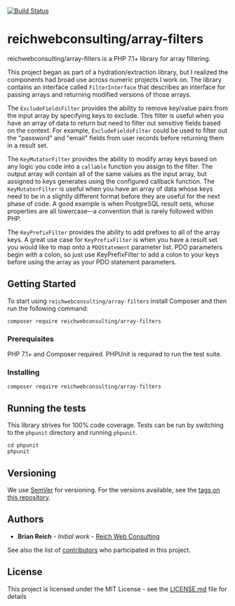 [![Build Status](https://travis-ci.org/reichwebconsulting/array-filters.svg?branch=master)](https://travis-ci.org/reichwebconsulting/array-filters)

# reichwebconsulting/array-filters

reichwebconsulting/array-filters is a PHP 7.1+ library for array filtering.

This project began as part of a hydration/extraction library, but I realized the
components had broad use across numeric projects I work on. The library contains
an interface called `FilterInterface` that describes an interface for
passing arrays and returning modified versions of those arrays.

The `ExcludeFieldsFilter` provides the ability to remove key/value pairs from
the input array by specifying keys to exclude. This filter is useful when you
have an array of data to return but need to filter out sensitive fields based
on the context. For example, `ExcludeFieldsFilter` could be used to filter out
the "password" and "email" fields from user records before returning them in a
result set.

The `KeyMutatorFilter` provides the ability to modify array keys based on
any logic you code into a `callable` function you assign to the filter. The
output array will contain all of the same values as the input array, but
assigned to keys generates using the configured callback function. The
`KeyMutatorFilter` is useful when you have an array of data whose keys need to
be in a slightly different format before they are useful for the next phase of
code. A good example is when PostgreSQL result sets, whose properties are all
lowercase--a convention that is rarely followed within PHP.

The `KeyPrefixFilter` provides the ability to add prefixes to all of the array
keys.  A great use case for `KeyPrefixFilter` is when you have a result set you
would like to map onto a `PDOStatement` parameter list. PDO parameters begin
with a colon, so just use KeyPrefixFilter to add a colon to your keys before
using the array as your PDO statement parameters.

## Getting Started

To start using `reichwebconsulting/array-filters` install Composer and then
run the following command:

```
composer require reichwebconsulting/array-filters
```

### Prerequisites

PHP 7.1+ and Composer required. PHPUnit is required to run the test suite.

### Installing

```
composer require reichwebconsulting/array-filters
```

## Running the tests

This library strives for 100% code coverage.  Tests can be run by switching to
the `phpunit` directory and running `phpunit`.

```
cd phpunit
phpunit 
```

## Versioning

We use [SemVer](http://semver.org/) for versioning. For the versions available, see the [tags on this repository](https://github.com/your/project/tags). 

## Authors

* **Brian Reich** - *Initial work* - [Reich Web Consulting](https://github.com/reichwebconsulting)

See also the list of [contributors](https://github.com/reichwebconsulting/array-filters/contributors) who participated in this project.

## License

This project is licensed under the MIT License - see the [LICENSE.md](LICENSE.md) file for details
